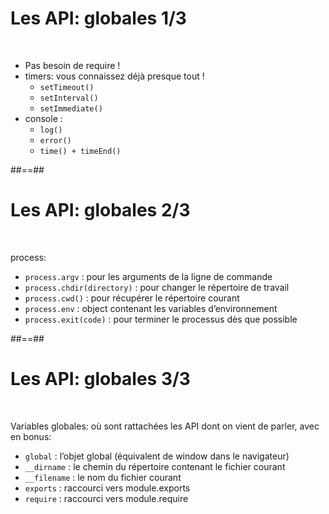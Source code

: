 # Les API: globales 1/3

<br>

<ul>
    <li>Pas besoin de require !</li>
    <li class="fragment">timers: vous connaissez déjà presque tout !
        <ul>
            <li><code>setTimeout()</code></li>
            <li><code>setInterval()</code></li>
            <li><code>setImmediate()</code></li>
        </ul>
    </li>
    <li class="fragment">console :
        <ul>
            <li><code>log()</code></li>
            <li><code>error()</code></li>
            <li><code>time() + timeEnd()</code></li>
        </ul>
    </li>
</ul>

##==##

# Les API: globales 2/3

<br>

process:
<ul>
    <li class="fragment" data-fragment-index="1"><code>process.argv</code> : pour les arguments de la ligne de commande</li>
    <li class="fragment"><code>process.chdir(directory)</code> : pour changer le répertoire de travail</li>
    <li class="fragment"><code>process.cwd()</code> : pour récupérer le répertoire courant</li>
    <li class="fragment"><code>process.env</code> : object contenant les variables d’environnement</li>
    <li class="fragment"><code>process.exit(code)</code> : pour terminer le processus dès que possible</li>
</ul>

##==##

# Les API: globales 3/3

<br>

Variables globales: où sont rattachées les API dont on vient de parler, avec en bonus:
<ul>
    <li class="fragment"><code>global</code> : l’objet global (équivalent de window dans le navigateur)</li>
    <li class="fragment"><code>__dirname</code> : le chemin du répertoire contenant le fichier courant</li>
    <li class="fragment"><code>__filename</code> : le nom du fichier courant</li>
    <li class="fragment"><code>exports</code> : raccourci vers module.exports</li>
    <li class="fragment"><code>require</code> : raccourci vers module.require</li>
</ul>